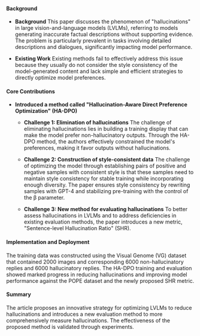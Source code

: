 #### Background
- **Background**
This paper discusses the phenomenon of "hallucinations" in large vision-and-language models (LVLMs), referring to models generating inaccurate factual descriptions without supporting evidence. The problem is particularly prevalent in tasks involving detailed descriptions and dialogues, significantly impacting model performance.

- **Existing Work**
Existing methods fail to effectively address this issue because they usually do not consider the style consistency of the model-generated content and lack simple and efficient strategies to directly optimize model preferences.

#### Core Contributions
  - **Introduced a method called "Hallucination-Aware Direct Preference Optimization" (HA-DPO)**
    - **Challenge 1: Elimination of hallucinations**
      The challenge of eliminating hallucinations lies in building a training display that can make the model prefer non-hallucinatory outputs. Through the HA-DPO method, the authors effectively constrained the model's preferences, making it favor outputs without hallucinations.

    - **Challenge 2: Construction of style-consistent data**
      The challenge of optimizing the model through establishing pairs of positive and negative samples with consistent style is that these samples need to maintain style consistency for stable training while incorporating enough diversity. The paper ensures style consistency by rewriting samples with GPT-4 and stabilizing pre-training with the control of the β parameter.

    - **Challenge 3: New method for evaluating hallucinations**
      To better assess hallucinations in LVLMs and to address deficiencies in existing evaluation methods, the paper introduces a new metric, "Sentence-level Hallucination Ratio" (SHR).

#### Implementation and Deployment
The training data was constructed using the Visual Genome (VG) dataset that contained 2000 images and corresponding 6000 non-hallucinatory replies and 6000 hallucinatory replies. The HA-DPO training and evaluation showed marked progress in reducing hallucinations and improving model performance against the POPE dataset and the newly proposed SHR metric.

#### Summary
The article proposes an innovative strategy for optimizing LVLMs to reduce hallucinations and introduces a new evaluation method to more comprehensively measure hallucinations. The effectiveness of the proposed method is validated through experiments.